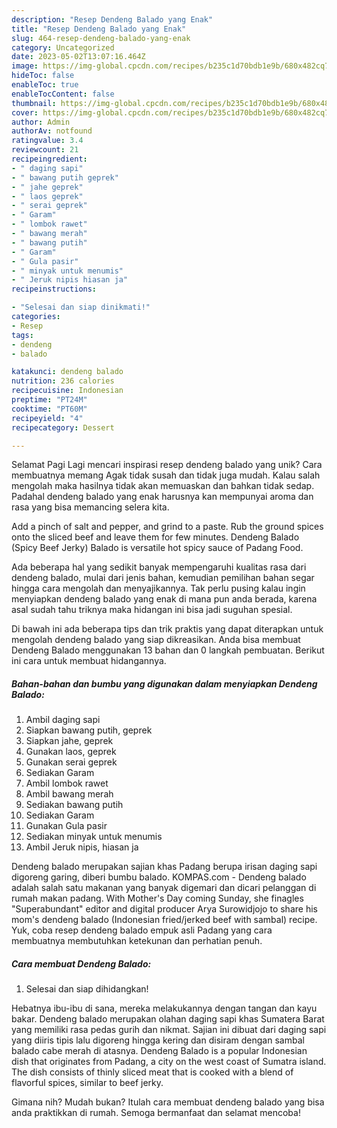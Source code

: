 ```yaml
---
description: "Resep Dendeng Balado yang Enak"
title: "Resep Dendeng Balado yang Enak"
slug: 464-resep-dendeng-balado-yang-enak
category: Uncategorized
date: 2023-05-02T13:07:16.464Z
image: https://img-global.cpcdn.com/recipes/b235c1d70bdb1e9b/680x482cq70/dendeng-balado-foto-resep-utama.jpg
hideToc: false
enableToc: true
enableTocContent: false
thumbnail: https://img-global.cpcdn.com/recipes/b235c1d70bdb1e9b/680x482cq70/dendeng-balado-foto-resep-utama.jpg
cover: https://img-global.cpcdn.com/recipes/b235c1d70bdb1e9b/680x482cq70/dendeng-balado-foto-resep-utama.jpg
author: Admin
authorAv: notfound
ratingvalue: 3.4
reviewcount: 21
recipeingredient:
- " daging sapi"
- " bawang putih geprek"
- " jahe geprek"
- " laos geprek"
- " serai geprek"
- " Garam"
- " lombok rawet"
- " bawang merah"
- " bawang putih"
- " Garam"
- " Gula pasir"
- " minyak untuk menumis"
- " Jeruk nipis hiasan ja"
recipeinstructions:

- "Selesai dan siap dinikmati!"
categories:
- Resep
tags:
- dendeng
- balado

katakunci: dendeng balado 
nutrition: 236 calories
recipecuisine: Indonesian
preptime: "PT24M"
cooktime: "PT60M"
recipeyield: "4"
recipecategory: Dessert

---
```



Selamat Pagi Lagi mencari inspirasi resep dendeng balado yang unik? Cara membuatnya memang Agak tidak susah dan tidak juga mudah. Kalau salah mengolah maka hasilnya tidak akan memuaskan dan bahkan tidak sedap. Padahal dendeng balado yang enak harusnya kan mempunyai aroma dan rasa yang bisa memancing selera kita.


Add a pinch of salt and pepper, and grind to a paste. Rub the ground spices onto the sliced beef and leave them for few minutes. Dendeng Balado (Spicy Beef Jerky) Balado is versatile hot spicy sauce of Padang Food.

Ada beberapa hal yang sedikit banyak mempengaruhi kualitas rasa dari dendeng balado, mulai dari jenis bahan, kemudian pemilihan bahan segar hingga cara mengolah dan menyajikannya. Tak perlu pusing kalau ingin menyiapkan dendeng balado yang enak di mana pun anda berada, karena asal sudah tahu triknya maka hidangan ini bisa jadi suguhan spesial.


Di bawah ini ada beberapa tips dan trik praktis yang dapat diterapkan untuk mengolah dendeng balado yang siap dikreasikan. Anda bisa membuat Dendeng Balado menggunakan 13 bahan dan 0 langkah pembuatan. Berikut ini cara untuk membuat hidangannya.

<!--inarticleads1-->

##### Bahan-bahan dan bumbu yang digunakan dalam menyiapkan Dendeng Balado:

1. Ambil  daging sapi
1. Siapkan  bawang putih, geprek
1. Siapkan  jahe, geprek
1. Gunakan  laos, geprek
1. Gunakan  serai geprek
1. Sediakan  Garam
1. Ambil  lombok rawet
1. Ambil  bawang merah
1. Sediakan  bawang putih
1. Sediakan  Garam
1. Gunakan  Gula pasir
1. Sediakan  minyak untuk menumis
1. Ambil  Jeruk nipis, hiasan ja


Dendeng balado merupakan sajian khas Padang berupa irisan daging sapi digoreng garing, diberi bumbu balado. KOMPAS.com - Dendeng balado adalah salah satu makanan yang banyak digemari dan dicari pelanggan di rumah makan padang. With Mother&#39;s Day coming Sunday, she finagles &#34;Superabundant&#34; editor and digital producer Arya Surowidjojo to share his mom&#39;s dendeng balado (Indonesian fried/jerked beef with sambal) recipe. Yuk, coba resep dendeng balado empuk asli Padang yang cara membuatnya membutuhkan ketekunan dan perhatian penuh. 

<!--inarticleads2-->

##### Cara membuat Dendeng Balado:


1. Selesai dan siap dihidangkan!

Hebatnya ibu-ibu di sana, mereka melakukannya dengan tangan dan kayu bakar. Dendeng balado merupakan olahan daging sapi khas Sumatera Barat yang memiliki rasa pedas gurih dan nikmat. Sajian ini dibuat dari daging sapi yang diiris tipis lalu digoreng hingga kering dan disiram dengan sambal balado cabe merah di atasnya. Dendeng Balado is a popular Indonesian dish that originates from Padang, a city on the west coast of Sumatra island. The dish consists of thinly sliced meat that is cooked with a blend of flavorful spices, similar to beef jerky. 

Gimana nih? Mudah bukan? Itulah cara membuat dendeng balado yang bisa anda praktikkan di rumah. Semoga bermanfaat dan selamat mencoba!
